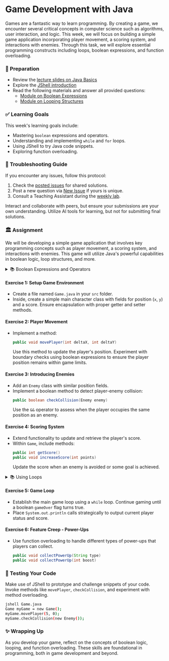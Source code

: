 # Game Development with Java

Games are a fantastic way to learn programming. By creating a game, we encounter several critical concepts in computer science such as algorithms, user interaction, and logic. This week, we will focus on building a simple game application incorporating player movement, a scoring system, and interactions with enemies. Through this task, we will explore essential programming constructs including loops, boolean expressions, and function overloading.

### 📝 Preparation

- Review the [lecture slides on Java Basics](https://example.com/java-basics-slides)
- Explore the [JShell introduction](https://docs.oracle.com/javase/9/jshell/introduction-jshell.htm)
- Read the following materials and answer all provided questions:
  - [Module on Boolean Expressions](https://example.com/boolean-expressions)
  - [Module on Looping Structures](https://example.com/looping-structures)

### ✅ Learning Goals

This week's learning goals include:

* Mastering `boolean` expressions and operators.
* Understanding and implementing `while` and `for` loops.
* Using JShell to try Java code snippets.
* Exploring function overloading.

### 🚨 Troubleshooting Guide

If you encounter any issues, follow this protocol:

1. Check the [posted issues](https://example.com/issues) for shared solutions.
2. Post a new question via [New Issue](https://example.com/issues/new) if yours is unique.
3. Consult a Teaching Assistant during the [weekly lab](https://example.com/weekly-lab).

Interact and collaborate with peers, but ensure your submissions are your own understanding. Utilize AI tools for learning, but not for submitting final solutions.

### 🏛 Assignment

We will be developing a simple game application that involves key programming concepts such as player movement, a scoring system, and interactions with enemies. This game will utilize Java's powerful capabilities in boolean logic, loop structures, and more.

<details>
<summary> 📚 Boolean Expressions and Operators </summary>

Understanding [boolean values](https://en.wikipedia.org/wiki/Boolean_data_type) is foundational. A boolean is a true or false value. We use boolean expressions in Java to control logic flow, e.g., `2 < 5` results in `true`.

In Java:
```java
boolean isGameOver = false;
boolean isPlayerAlive = true;
```

Operators such as `&&` (and), `||` (or), and `!` (not) help us build complex expressions. For example, `isPlayerAlive && !isGameOver` evaluates true when the player is alive and the game isn’t over. Parentheses help to control evaluation order.

</details>

#### Exercise 1: Setup Game Environment

- Create a file named `Game.java` in your `src` folder.
- Inside, create a simple main character class with fields for position (`x`, `y`) and a score. Ensure encapsulation with proper getter and setter methods.

#### Exercise 2: Player Movement

- Implement a method:
  ```java
  public void movePlayer(int deltaX, int deltaY)
  ```
  Use this method to update the player's position. Experiment with boundary checks using boolean expressions to ensure the player position remains within game limits.

#### Exercise 3: Introducing Enemies

- Add an `Enemy` class with similar position fields.
- Implement a boolean method to detect player-enemy collision:
  ```java
  public boolean checkCollision(Enemy enemy)
  ```
  Use the `&&` operator to assess when the player occupies the same position as an enemy.

#### Exercise 4: Scoring System

- Extend functionality to update and retrieve the player's score.
- Within `Game`, include methods:
  ```java
  public int getScore()
  public void increaseScore(int points)
  ```
  Update the score when an enemy is avoided or some goal is achieved.

<details>
<summary> 📚 Using Loops </summary>

Java offers both `while` and `for` loops for repeated operations. Use a `while` loop to execute player movements continuously until a game-over condition (e.g., excessive collisions) is met. For instance:
```java
while (!gameOver) {
  // Game logic goes here
}
```
The `for` loop is familiar for situations with known iteration counts, e.g., iterating through a level’s enemies.

```java
for (int i = 0; i < levelEnemies.length; i++) {
  // Check collisions
}
```

Consider using `JShell` for quick testing of expressions and loops without the overhead of setting up a full Java project.

</details>

#### Exercise 5: Game Loop

- Establish the main game loop using a `while` loop. Continue gaming until a boolean `gameOver` flag turns true.
- Place `System.out.println` calls strategically to output current player status and score.

#### Exercise 6: Feature Creep - Power-Ups

- Use function overloading to handle different types of power-ups that players can collect.
  ```java
  public void collectPowerUp(String type)
  public void collectPowerUp(int boost)
  ```

### 🔄 Testing Your Code

Make use of JShell to prototype and challenge snippets of your code. Invoke methods like `movePlayer`, `checkCollision`, and experiment with method overloading.

```bash
jshell Game.java
Game myGame = new Game();
myGame.movePlayer(5, 0);
myGame.checkCollision(new Enemy());
```

### ✨ Wrapping Up

As you develop your game, reflect on the concepts of boolean logic, looping, and function overloading. These skills are foundational in programming, both in game development and beyond.